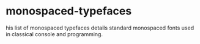 # monospaced-typefaces
his list of monospaced typefaces details standard monospaced fonts used in classical console and programming.
